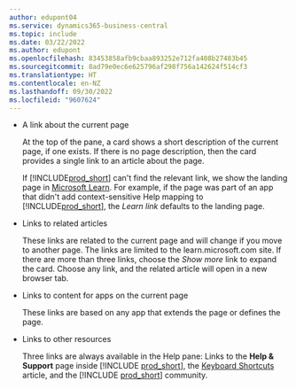 ```yaml
---
author: edupont04
ms.service: dynamics365-business-central
ms.topic: include
ms.date: 03/22/2022
ms.author: edupont
ms.openlocfilehash: 83453858afb9cbaa893252e712fa408b27483b45
ms.sourcegitcommit: 8ad79e0ec6e625796af298f756a142624f514cf3
ms.translationtype: HT
ms.contentlocale: en-NZ
ms.lasthandoff: 09/30/2022
ms.locfileid: "9607624"
---
```

- A link about the current page

  At the top of the pane, a card shows a short description of the current page, if one exists. If there is no page description, then the card provides a single link to an article about the page.  

  If [!INCLUDE[prod_short](prod_short.md)] can't find the relevant link, we show the landing page in [Microsoft Learn](/dynamics365/business-central). For example, if the page was part of an app that didn't add context-sensitive Help mapping to [!INCLUDE[prod_short](prod_short.md)], the *Learn link* defaults to the landing page.  

- Links to related articles

  These links are related to the current page and will change if you move to another page. The links are limited to the learn.microsoft.com site. If there are more than three links, choose the *Show more* link to expand the card. Choose any link, and the related article will open in a new browser tab.  
- Links to content for apps on the current page  

  These links are based on any app that extends the page or defines the page.  
- Links to other resources

  Three links are always available in the Help pane: Links to the  **Help & Support** page inside [!INCLUDE [prod_short](prod_short.md)], the [Keyboard Shortcuts](../keyboard-shortcuts.md) article, and the [!INCLUDE [prod_short](prod_short.md)] community.  

